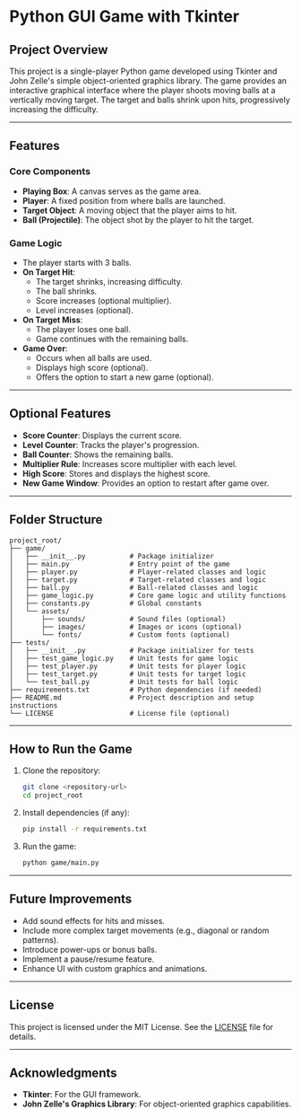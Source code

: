 # Python GUI Game with Tkinter

## Project Overview
This project is a single-player Python game developed using Tkinter and John Zelle's simple object-oriented graphics library. The game provides an interactive graphical interface where the player shoots moving balls at a vertically moving target. The target and balls shrink upon hits, progressively increasing the difficulty.

---

## Features

### Core Components
- **Playing Box**: A canvas serves as the game area.
- **Player**: A fixed position from where balls are launched.
- **Target Object**: A moving object that the player aims to hit.
- **Ball (Projectile)**: The object shot by the player to hit the target.

### Game Logic
- The player starts with 3 balls.
- **On Target Hit**:
  - The target shrinks, increasing difficulty.
  - The ball shrinks.
  - Score increases (optional multiplier).
  - Level increases (optional).
- **On Target Miss**:
  - The player loses one ball.
  - Game continues with the remaining balls.
- **Game Over**:
  - Occurs when all balls are used.
  - Displays high score (optional).
  - Offers the option to start a new game (optional).

---

## Optional Features
- **Score Counter**: Displays the current score.
- **Level Counter**: Tracks the player's progression.
- **Ball Counter**: Shows the remaining balls.
- **Multiplier Rule**: Increases score multiplier with each level.
- **High Score**: Stores and displays the highest score.
- **New Game Window**: Provides an option to restart after game over.

---

## Folder Structure
```
project_root/
├── game/
│   ├── __init__.py           # Package initializer
│   ├── main.py               # Entry point of the game
│   ├── player.py             # Player-related classes and logic
│   ├── target.py             # Target-related classes and logic
│   ├── ball.py               # Ball-related classes and logic
│   ├── game_logic.py         # Core game logic and utility functions
│   ├── constants.py          # Global constants
│   └── assets/
│       ├── sounds/           # Sound files (optional)
│       ├── images/           # Images or icons (optional)
│       └── fonts/            # Custom fonts (optional)
├── tests/
│   ├── __init__.py           # Package initializer for tests
│   ├── test_game_logic.py    # Unit tests for game logic
│   ├── test_player.py        # Unit tests for player logic
│   ├── test_target.py        # Unit tests for target logic
│   └── test_ball.py          # Unit tests for ball logic
├── requirements.txt          # Python dependencies (if needed)
├── README.md                 # Project description and setup instructions
└── LICENSE                   # License file (optional)
```

---

## How to Run the Game
1. Clone the repository:
   ```bash
   git clone <repository-url>
   cd project_root
   ```

2. Install dependencies (if any):
   ```bash
   pip install -r requirements.txt
   ```

3. Run the game:
   ```bash
   python game/main.py
   ```

---

## Future Improvements
- Add sound effects for hits and misses.
- Include more complex target movements (e.g., diagonal or random patterns).
- Introduce power-ups or bonus balls.
- Implement a pause/resume feature.
- Enhance UI with custom graphics and animations.

---

## License
This project is licensed under the MIT License. See the [LICENSE](LICENSE) file for details.

---

## Acknowledgments
- **Tkinter**: For the GUI framework.
- **John Zelle's Graphics Library**: For object-oriented graphics capabilities.


